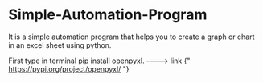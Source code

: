 # Simple-Automation-Program
It is a simple automation program that helps you to create a graph or chart in an excel sheet using python.


First type in terminal pip install openpyxl.
----> link {" https://pypi.org/project/openpyxl/ "}
